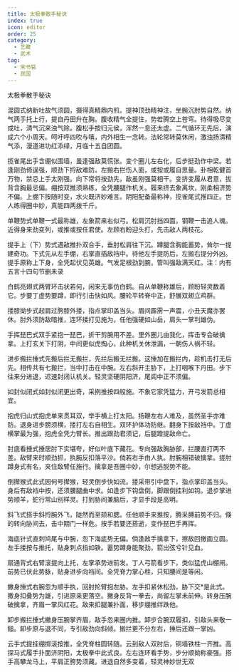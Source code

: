 ```yaml
---
title: 太极拳散手秘诀
index: true
icon: editor
order: 25
category:
  - 艺藏
  - 武术
tag:
  - 宋书铭
  - 民国
---
```


太极拳散手秘诀  

混圆式纳新吐故气须圆，摄得真精鼎内煎。提神顶劲精神注，坐腕沉肘势自然。纳气两手托上行，提自丹田升在胸。腹收精气全提住，势若腾空上苍穹。待得吸尽变成吐，清气沉来浊气除。腹松手按归元侯，浑然一息还太虚。二气循环无先后，演成六个小周天。呵吁呼四吹与嘻，内外相生一念转。法轮常转莫休闲，激浊扬清精气添，漫道进功红添绿，月临十五自团圆。  

揽雀尾出手含绷似围墙，虽逢强敌莫慌张。变个圈儿左右化，后步挺劲作中梁。若逢刚劲倚逞强，顺劲下捋敌难防。左搬右拦伤人面，或按或履自思量。卦相乾健首万物，禁忌上手太刚强。向下常将按劲先，敌虽刚强莫相干。变挤变履从君意，拔背含胸最忌偏。绷按双推须熟练，全凭腰腿作机关。履来挤去象离坎，刚柔相济势不偏。上绷下按随时变，水火既济妙难言。阴阳配备最称神，揽雀尾式推四正。世人练得圈中妙，真能四两拨千斤。  

单鞭势式单鞭一式最称雄，左象箭来右似弓。松肩沉肘挡四面，钢鞭一击追人魂。近得身来劲变列，或推或按任君使。左顾右盼迎头打，先击敌人两枝花。  

提手上（下）势式遇敌推扑双合手，垂肘松肩往下沉。蹲腿含胸能蓄势，耸尔一提建奇功。下式先从左手绷，右掌直插敌裆中。待他左手提防后，左搬右提分外凶。提手原称上下身，全凭起伏见英雄。气发足根劲到腕，管叫强敌满天红。注：内有五言十四句节删未录  

白鹤亮翅式两臂环击状若何，闲来无事仿白鹤。自从单鞭称雄后，顾盼轻灵数着它。步要丁虚势要蹲，即行引击快如风。腰轮平转脊中正，舒展双翅立鸡群。  

搂膝拗步式起肩过胯膝外搂，指点掌印盖当头。眉间霹雳一声震，小丑天魔亦罢休。肘外须防敌暗推，连环搂打见施为，任他强硬如山岳，肩头一掌判雄伪。  

手挥琵巴式双手紧抱一琵巴，折干剪腕用不差。里外圈儿由我化，挥击专会破擒拿。上打玄关下打阴，中间更似虎掏心，此种机关休泄漏，一朝伤人祸不轻。  

进步搬拦捶式先搬后拦无搬拦，先拦后搬无拦搬。这捶加在搬拦内，趁机击打无后先。相传共有七搬拦，当中打击在中腕。左右斜开主胁下，上打咽喉下丹田。步下往来分进退，迟速封闭认机关。轻灵坚硬阴阳济，尾闾中正不须偏。  

如封似闭式如封似闭更出奇，采挒推按四般施。不象它家凭猛力，开弓发箭总相宜。  

抱虎归山式抱虎单来贯耳双，举手横上打太阳。扬鞭左右人难及，虽然圣手亦难防。退身进步膀须横，搂打左右自相生。双环护体功防继。翻身下按敌裆中。丁虚横掌最为强，抱虎全凭力臂长。推出跟劲君须记，后腿蹬提敌命亡。  

肘底看捶式捶居肘下实堪夸，好似叶底下藏花。专向强敌胸胁部，拦腰直打两不差。敌臂来时顺劲抓，执腕反扣落平沙。倘若右手由人执。肘腕相错破擒拿。搓肘蹲身式有名，夹住敌臂任施行。擒拿是吾圈中妙，尔想逃脱势不能。  

倒撵猴式此式因何号撵猴，轻灵倒步快如流。搂采带引中盘下，指点掌印盖当头。身后有敌裆中按，还须腰腿曲中求。如逢步下钩盘倒，脚跟倒挂利如钩。退步掌进势顺羊，蛇行常山别样灵。打到胁间兼脑后，才显手段是高明。  

斜飞式搭手斜捋腕外飞，陡然而至颏和腮。任他顺手来推按，腾采膊前势不归。倏的转向胁间去，击中期门一样危。按手若要还搭逝，变作琵巴手再挥。  

海底针式直刺鸠尾与中腕，忽下海底势无偏。倘逢敌手擒拿下，擦敌回撤画立圆。左手搂按与推托，贴身刺点指如铁。蓄势蹲身能聚劲，箭出弦兮针见血。  

扇通背式右臂滚提向上托，左掌承势进前发。丁人弓箭看步下，类似猛虎山棚闸。前势已伏此势脉，贴身进步向裆间。全凭脊力掌心柱，只知腰间是等闲。  

撇身捶式右腕忽为顺手执，回肘抡臂抱左胁。左手扣紧休松劲，胁下交*是此式。撒身扣叠势为雄，引进原来更落空。撇身反背一拳去，尚留左掌未前伸。转身压腕破擒拿，齐眉一掌风红花。敌来扣腿兼扑面，移步绷推绊跌他。  

卸步搬拦捶式撇身压腕掌齐眉，敌手忽来圈内推。卸步合腕双履扣，引敌头来敬一鎚。卸步原与退不同，专引敌劲向斜倾。搬拦更不分左右，捶后还跟一掌凶。  

云手式提挂绷掷滚按推，全凭脊柱圆转随。云到敌人双肘后，铜墙铁柱一齐推。高探马式履手扑面济阴阳，太极拳中此式良。左右连环看手势，步分顺拗称豪强。搭手高攀龙马上，平肩正胯势须藏。进退自然多变着，轻灵神妙世无双  
